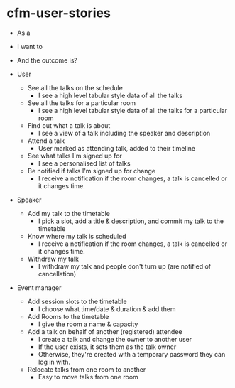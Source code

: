 cfm-user-stories
================

- As a
- I want to
- And the outcome is?

- User
  - See all the talks on the schedule	
    - I see a high level tabular style data of all the talks
  -	See all the talks for a particular room
    -	I see a high level tabular style data of all the talks for a particular room
  -	Find out what a talk is about
    -	I see a view of a talk including the speaker and description
  - Attend a talk
    - User marked as attending talk, added to their timeline
  -	See what talks I'm signed up for
    -	I see a personalised list of talks
  - Be notified if talks I'm signed up for change
    - I receive a notification if the room changes, a talk is cancelled or it changes time.
		
- Speaker
  - Add my talk to the timetable
    - I pick a slot, add a title & description, and commit my talk to the timetable
  - Know where my talk is scheduled
    - I receive a notification if the room changes, a talk is cancelled or it changes time.
  - Withdraw my talk
    - I withdraw my talk and people don't turn up (are notified of cancellation)
		
- Event manager
  - Add session slots to the timetable
    - I choose what time/date & duration & add them
  -	Add Rooms to the timetable
    -	I give the room a name & capacity
  - Add a talk on behalf of another (registered) attendee
    - I create a talk and change the owner to another user
    - If the user exists, it sets them as the talk owner
    - Otherwise, they're created with a temporary password they can log in with.
  -	Relocate talks from one room to another
    -	Easy to move talks from one room
